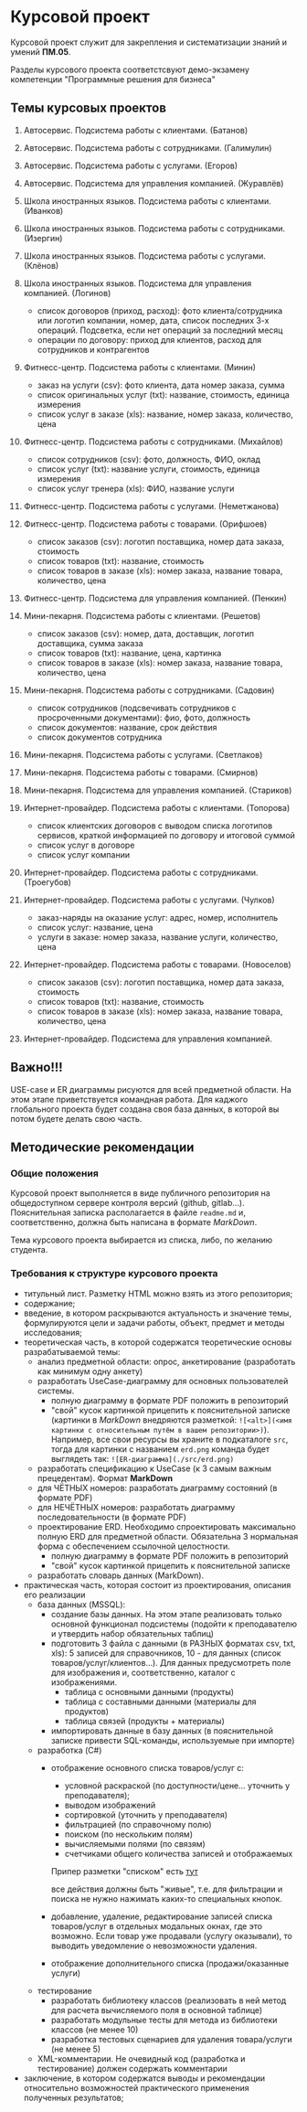 # Курсовой проект

Курсовой проект служит для закрепления и систематизации знаний и умений **ПМ.05**.

Разделы курсового проекта соответстсвуют демо-экзамену компетенции "Программные решения для бизнеса"

## Темы курсовых проектов

1. Автосервис. Подсистема работы с клиентами. (Батанов)
2. Автосервис. Подсистема работы с сотрудниками. (Галимулин)
3. Автосервис. Подсистема работы с услугами. (Егоров)
4. Автосервис. Подсистема для управления компанией. (Журавлёв)
5. Школа иностранных языков. Подсистема работы с клиентами. (Иванков)
6. Школа иностранных языков. Подсистема работы с сотрудниками. (Изергин)
7. Школа иностранных языков. Подсистема работы с услугами. (Клёнов)
8. Школа иностранных языков. Подсистема для управления компанией. (Логинов)
    * список договоров (приход, расход): фото клиента/сотрудника или логотип компании, номер, дата, список последних 3-х операций. Подсветка, если нет операций за последний месяц
    * операции по договору: приход для клиентов, расход для сотрудников и контрагентов

9. Фитнесс-центр. Подсистема работы с клиентами. (Минин)
    * заказ на услуги (csv): фото клиента, дата номер заказа, сумма
    * список оригинальных услуг (txt): название, стоимость, единица измерения
    * список услуг в заказе (xls): название, номер заказа, количество, цена 

10. Фитнесс-центр. Подсистема работы с сотрудниками. (Михайлов)
    * список сотрудников (csv): фото, должность, ФИО, оклад
    * список услуг (txt): название услуги, стоимость, единица измерения
    * список услуг тренера (xls): ФИО, название услуги

11. Фитнесс-центр. Подсистема работы с услугами. (Неметжанова)
12. Фитнесс-центр. Подсистема работы с товарами. (Орифшоев)
    * список заказов (csv): логотип поставщика, номер дата заказа, стоимость
    * список товаров (txt): название, стоимость
    * список товаров в заказе (xls): номер заказа, название товара, количество, цена

13. Фитнесс-центр. Подсистема для управления компанией. (Пенкин)
14. Мини-пекарня. Подсистема работы с клиентами. (Решетов)
    * список заказов (csv): номер, дата, доставщик, логотип доставщика, сумма заказа
    * список товаров (txt): название, цена, картинка
    * список товаров в заказе (xls): номер заказа, название товара, количество, цена

15. Мини-пекарня. Подсистема работы с сотрудниками. (Садовин)
    * список сотрудников (подсвечивать сотрудников с просроченными документами): фио, фото, должность
    * список документов: название, срок действия
    * список документов сотрудника

16. Мини-пекарня. Подсистема работы с услугами. (Светлаков)
17. Мини-пекарня. Подсистема работы с товарами. (Смирнов)
18. Мини-пекарня. Подсистема для управления компанией. (Стариков)
19. Интернет-провайдер. Подсистема работы с клиентами. (Топорова)
    * список клиентских договоров с выводом списка логотипов сервисов, краткой информацией по договору и итоговой суммой 
    * список услуг в договоре
    * список услуг компании

20. Интернет-провайдер. Подсистема работы с сотрудниками. (Троегубов)

21. Интернет-провайдер. Подсистема работы с услугами. (Чулков)
    * заказ-наряды на оказание услуг: адрес, номер, исполнитель
    * список услуг: название, цена
    * услуги в заказе: номер заказа, название услуги, количество, цена
    
22. Интернет-провайдер. Подсистема работы с товарами. (Новоселов)
    * список заказов (csv): логотип поставщика, номер дата заказа, стоимость
    * список товаров (txt): название, стоимость
    * список товаров в заказе (xls): номер заказа, название товара, количество, цена

23. Интернет-провайдер. Подсистема для управления компанией.

## Важно!!!

USE-case и ER диаграммы рисуются для всей предметной области. На этом этапе приветствуется командная работа. Для каджого глобального проекта будет создана своя база данных, в которой вы потом будете делать свою часть. 
 
## Методические рекомендации

### Общие положения

Курсовой проект выполняется в виде публичного репозитория на общедоступном сервере контроля версий (github, gitlab...). Пояснительная записка располагается в файле `readme.md` и, соответственно, должна быть написана в формате *MarkDown*.

Тема курсового проекта выбирается из списка, либо, по желанию студента. 

### Требования к структуре курсового проекта

* титульный лист. Разметку HTML можно взять из этого репозитория;
* содержание;
* введение, в котором раскрываются актуальность и значение темы, формулируются цели и задачи работы, объект, предмет и методы исследования;
* теоретическая часть, в которой содержатся теоретические основы разрабатываемой темы:
    - анализ предметной области: опрос, анкетирование (разработать как минимум одну анкету)
    - разработать UseCase-диаграмму для основных пользователей системы. 
        - полную диаграмму в формате PDF положить в репозиторий
        - "свой" кусок картинкой прицепить к пояснительной записке (картинки в *MarkDown* внедряются разметкой: `![<alt>](<имя картинки с относительным путём в вашем репозитории>)`). Например, все свои ресурсы вы храните в подкаталоге `src`, тогда для картинки с названием `erd.png` команда будет выглядеть так: `![ER-диаграмма](./src/erd.png)`
    - разработать спецификацию к UseCase (к 3 самым важным прецедентам). Формат **MarkDown**
    - для ЧЁТНЫХ номеров: разработать диаграмму состояний (в формате PDF)
    - для НЕЧЁТНЫХ номеров: разработать диаграмму последовательности (в формате PDF)
    - проектирование ERD. Необходимо спроектировать максимально полную ERD для предметной области. Обязательна 3 нормальная форма с обеспечением ссылочной целостности.
        - полную диаграмму в формате PDF положить в репозиторий
        - "свой" кусок картинкой прицепить к пояснительной записке
    - разработать словарь данных (MarkDown).
* практическая часть, которая состоит из проектирования, описания его реализации
    - база данных (MSSQL):
        * создание базы данных. На этом этапе реализовать только основной функционал подсистемы (подойти к преподавателю и утвердить набор обязательных таблиц)
        * подготовить 3 файла с данными (в РАЗНЫХ форматах csv, txt, xls): 5 записей для справочников, 10 - для данных (список товаров/услуг/клиентов...). Для данных предусмотреть поле для изображения и, соответственно, каталог с изображениями.
            + таблица с основными данными (продукты)
            + таблица с составными данными (материалы для продуктов)
            + таблица связей (продукты + материалы)
        * импортировать данные в базу данных (в пояснительной записке привести SQL-команды, используемые при импорте)
    - разработка (C#)
        * отображение основного списка товаров/услуг с:
            - условной раскраской (по доступности/цене... уточнить у преподавателя);
            - выводом изображений
            - сортировкой (уточнить у преподавателя)
            - фильтрацией (по справочному полю)
            - поиском (по нескольким полям)
            - вычисляемыми полями (по связям)
            - счетчиками общего количества записей и отображаемых

            Припер разметки "списком" есть [тут](https://github.com/kolei/de)

            все действия должны быть "живые", т.е. для фильтрации и поиска не нужно нажимать каких-то специальных кнопок.
            
        * добавление, удаление, редактирование записей списка товаров/услуг в отдельных модальных окнах, где это возможно. Если товар уже продавали (услугу оказывали), то выводить уведомление о невозможности удаления.
        * отображение дополнительного списка (продажи/оказанные услуги)
    - тестирование
        * разработать библиотеку классов (реализовать в ней метод для расчета вычисляемого поля в основной таблице)
        * разработать модульные тесты для метода из библиотеки классов (не менее 10)
        * разработка тестовых сценариев для удаления товара/услуги (не менее 5)
    - XML-комментарии. Не очевидный код (разработка и тестирование) должен содержать комментарии
* заключение, в котором содержатся выводы и рекомендации относительно возможностей практического применения полученных результатов;